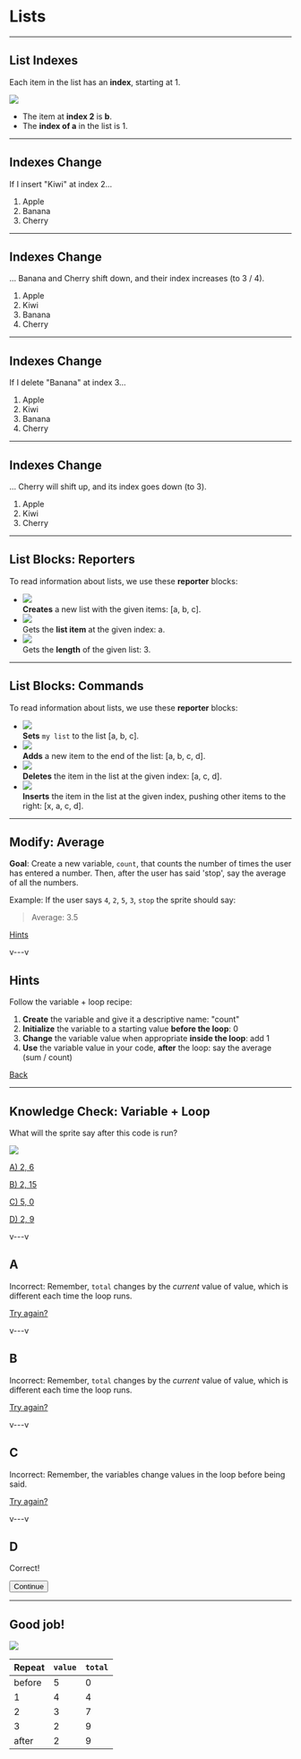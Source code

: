 # Lists
<!--
Notes:

-->
---
## List Indexes
Each item in the list has an **index**, starting at 1.

![](img/list.png)

* The item at **index 2** is **b**.
* The **index of a** in the list is 1.


---
## Indexes Change

If I insert "Kiwi" at index 2...

1. Apple
2. Banana
3. Cherry

---
## Indexes Change

... Banana and Cherry shift down, and their index increases (to 3 / 4).

1. Apple
2. Kiwi
3. Banana
4. Cherry

---
## Indexes Change

If I delete "Banana" at index 3...

1. Apple
2. Kiwi
3. Banana
4. Cherry

---
## Indexes Change

... Cherry will shift up, and its index goes down (to 3).

1. Apple
2. Kiwi
3. Cherry


---
## List Blocks: Reporters

To read information about lists, we use these **reporter** blocks:

* ![](img/list.png) <br/> **Creates** a new list with the given items: [a, b, c].
* ![](img/item.png) <br/> Gets the **list item** at the given index: a.
* ![](img/length.png) <br/> Gets the **length** of the given list: 3.


---
## List Blocks: Commands

To read information about lists, we use these **reporter** blocks:

* ![](img/set.png) <br/> **Sets** `my list` to the list [a, b, c].
* ![](img/add.png) <br/> **Adds** a new item to the end of the list: [a, b, c, d].
* ![](img/delete.png) <br/> **Deletes** the item in the list at the given index: [a, c, d].
* ![](img/insert.png) <br/> **Inserts** the item in the list at the given index, pushing other items to the right: [x, a, c, d].


---
<!-- .slide: id="average" -->
## Modify: Average

**Goal**: Create a new variable, `count`, that counts the number of times
the user has entered a number. Then, after the user has said 'stop',
say the average of all the numbers.

Example: If the user says `4`, `2`, `5`, `3`, `stop` the sprite should say:

> Average: 3.5

<div class="quiz">

[Hints](#/average-hint)

</div>

v---v
<!-- .slide: id="average-hint" -->
## Hints

Follow the variable + loop recipe:

1. **Create** the variable and give it a descriptive name: "count"
2. **Initialize** the variable to a starting value **before the loop**: 0
3. **Change** the variable value when appropriate **inside the loop**: add 1
4. **Use** the variable value in your code, **after** the loop: say the average (sum / count)

[Back](#/average)


---
<!-- .slide: id="q1" -->
## Knowledge Check: Variable + Loop
What will the sprite say after this code is run?

<div class="container">

<div class="col">

![](img/q1.png)

</div>

<div class="col quiz">

[A) 2, 6](#/a)

[B) 2, 15](#/b)

[C) 5, 0](#/c)

[D) 2, 9](#/d)

</div>
</div>

v---v
<!-- .slide: id="a" -->
## A

Incorrect: Remember, `total` changes by the *current* value of value, which is different each time the loop runs.

[Try again?](#/q1)

v---v
<!-- .slide: id="b" -->
## B

Incorrect: Remember, `total` changes by the *current* value of value, which is different each time the loop runs.

[Try again?](#/q1)

v---v
<!-- .slide: id="c" -->
## C

Incorrect: Remember, the variables change values in the loop before being said.

[Try again?](#/q1)

v---v
<!-- .slide: id="d" data-background-color="#3333aa" -->
## D

Correct!

<button class="navigate-right btn btn-success">Continue</button>

---
<!-- .slide: id="q1-finished" data-state="q-finished" -->
## Good job!

<div class="container">
<div class="col">

![](img/q1.png)

</div>

<div class="col">

| Repeat | `value` | `total` |
| ------ | ------- | ------- |
| before | 5       | 0       |
| 1      | 4       | 4       |
| 2      | 3       | 7       |
| 3      | 2       | 9       |
| after  | 2       | 9       |

</div>
</div>

